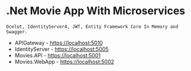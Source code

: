 # .Net Movie App With Microservices

    Ocelot, IdentityServer4, JWT, Entity Framework Core In Memory and Swagger.

- APIGateway - [https://localhost:5010](https://localhost:5010)
- IdentityServer - [https://localhost:5005](https://localhost:5005)
- Movies.API - [https://localhost:5001](https://localhost:5001)
- Movies.WebApp - [https://localhost:5002](https://localhost:5002)